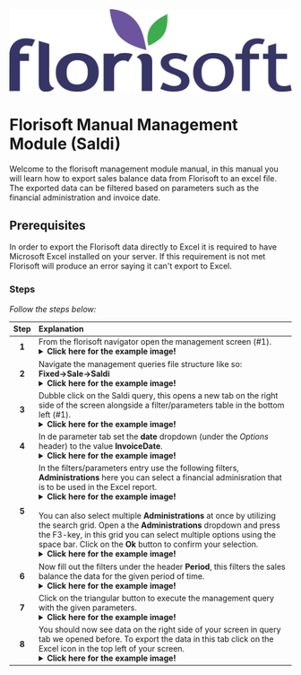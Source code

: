 <img src="../../fslogo.png">

# Florisoft Manual Management Module (Saldi)

Welcome to the florisoft management module manual, in this manual you will learn how to export sales balance data from Florisoft to an excel file. The exported data can be filtered based on parameters such as the financial administration and invoice date.

## Prerequisites

In order to export the Florisoft data directly to Excel it is required to have Microsoft Excel installed on your server. If this requirement is not met Florisoft will produce an error saying it can't export to Excel. 

### Steps

*Follow the steps below:*

|Step|Explanation|
|:-:|:--|
|**1**|From the florisoft navigator open the management screen (#1).<details><summary><b>Click here for the example image!</b></summary><img src="Saldi/1.png"></details>|
|**2**|Navigate the management queries file structure like so:<br>**Fixed→Sale→Saldi**<details><summary><b>Click here for the example image!</b></summary><img src="Saldi/2.png"></details>|
|**3**|Dubble click on the Saldi query, this opens a new tab on the right side of the screen alongside a filter/parameters table in the bottom left (#1).<details><summary><b>Click here for the example image!</b></summary><img src="Saldi/3.png"></details>|
|**4**|In de parameter tab set the **date** dropdown (under the *Options* header) to the value **InvoiceDate**.<details><summary><b>Click here for the example image!</b></summary><img src="Saldi/7.png"></details>|
|**5**|In the filters/parameters entry use the following filters, **Administrations** here you can select a financial adminisration that is to be used in the Excel report.<details><summary><b>Click here for the example image!</b></summary><img src="Saldi/4.png"></details><br>You can also select multiple **Administrations** at once by utilizing the search grid. Open a the **Administrations** dropdown and press the F3-key, in this grid you can select multiple options using the space bar. Click on the **Ok** button to confirm your selection.<details><summary><b>Click here for the example image!</b></summary><img src="Saldi/8.png"></details>|
|**6**|Now fill out the filters under the header **Period**, this filters the sales balance the data for the given period of time.<details><summary><b>Click here for the example image!</b></summary><img src="Saldi/4.png"></details>|
|**7**|Click on the triangular button to execute the management query with the given parameters.<details><summary><b>Click here for the example image!</b></summary><img src="Saldi/5.png"></details>|
|**8**|You should now see data on the right side of your screen in query tab we opened before. To export the data in this tab click on the Excel icon in the top left of your screen.<details><summary><b>Click here for the example image!</b></summary><img src="Saldi/6.png"></details>|

